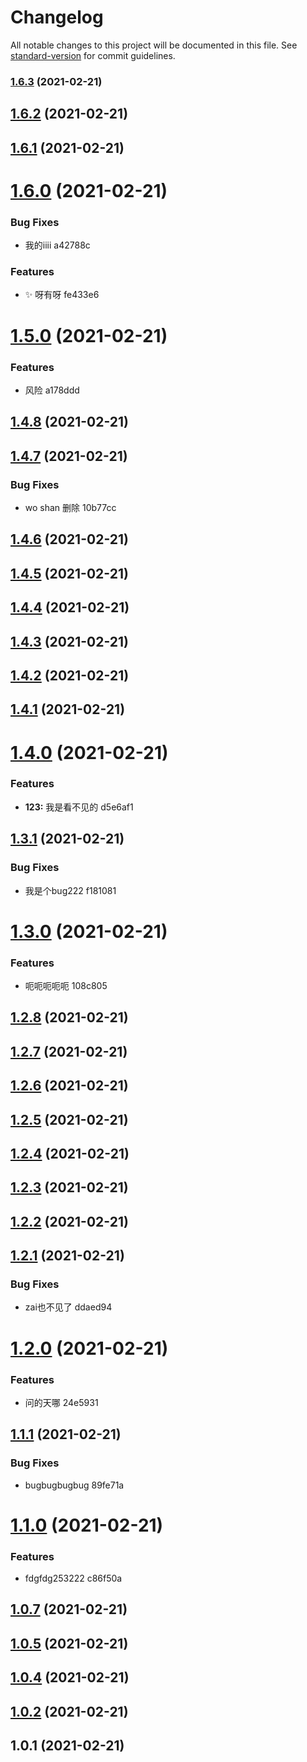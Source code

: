 # Changelog

All notable changes to this project will be documented in this file. See [standard-version](https://github.com/conventional-changelog/standard-version) for commit guidelines.

### [1.6.3](///compare/v1.6.2...v1.6.3) (2021-02-21)

## [1.6.2](/compare/v1.6.1...v1.6.2) (2021-02-21)



## [1.6.1](/compare/v1.6.0...v1.6.1) (2021-02-21)



# [1.6.0](/compare/v1.5.0...v1.6.0) (2021-02-21)


### Bug Fixes

* 我的iiii a42788c


### Features

* :sparkles: 呀有呀 fe433e6



# [1.5.0](/compare/v1.4.8...v1.5.0) (2021-02-21)


### Features

* 风险 a178ddd



## [1.4.8](/compare/v1.4.7...v1.4.8) (2021-02-21)



## [1.4.7](/compare/v1.4.6...v1.4.7) (2021-02-21)


### Bug Fixes

* wo shan 删除 10b77cc



## [1.4.6](/compare/v1.4.5...v1.4.6) (2021-02-21)



## [1.4.5](/compare/v1.4.4...v1.4.5) (2021-02-21)



## [1.4.4](/compare/v1.4.3...v1.4.4) (2021-02-21)



## [1.4.3](/compare/v1.4.2...v1.4.3) (2021-02-21)



## [1.4.2](/compare/v1.4.1...v1.4.2) (2021-02-21)



## [1.4.1](/compare/v1.4.0...v1.4.1) (2021-02-21)



# [1.4.0](/compare/v1.3.1...v1.4.0) (2021-02-21)


### Features

* **123:** 我是看不见的 d5e6af1



## [1.3.1](/compare/v1.3.0...v1.3.1) (2021-02-21)


### Bug Fixes

* 我是个bug222 f181081



# [1.3.0](/compare/v1.2.8...v1.3.0) (2021-02-21)


### Features

* 呃呃呃呃呃 108c805



## [1.2.8](/compare/v1.2.7...v1.2.8) (2021-02-21)



## [1.2.7](/compare/v1.2.6...v1.2.7) (2021-02-21)



## [1.2.6](/compare/v1.2.5...v1.2.6) (2021-02-21)



## [1.2.5](/compare/v1.2.4...v1.2.5) (2021-02-21)



## [1.2.4](/compare/v1.2.3...v1.2.4) (2021-02-21)



## [1.2.3](/compare/v1.2.2...v1.2.3) (2021-02-21)



## [1.2.2](/compare/v1.2.1...v1.2.2) (2021-02-21)



## [1.2.1](/compare/v1.2.0...v1.2.1) (2021-02-21)


### Bug Fixes

* zai也不见了 ddaed94



# [1.2.0](/compare/v1.1.1...v1.2.0) (2021-02-21)


### Features

* 问的天哪 24e5931



## [1.1.1](/compare/v1.1.0...v1.1.1) (2021-02-21)


### Bug Fixes

* bugbugbugbug 89fe71a



# [1.1.0](/compare/v1.0.7...v1.1.0) (2021-02-21)


### Features

* fdgfdg253222 c86f50a



## [1.0.7](/compare/v1.0.5...v1.0.7) (2021-02-21)



## [1.0.5](/compare/v1.0.4...v1.0.5) (2021-02-21)



## [1.0.4](/compare/v1.0.2...v1.0.4) (2021-02-21)



## [1.0.2](/compare/v1.0.1...v1.0.2) (2021-02-21)



## 1.0.1 (2021-02-21)
